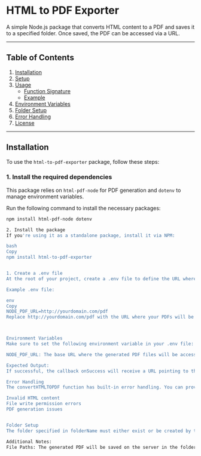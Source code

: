 # HTML to PDF Exporter

A simple Node.js package that converts HTML content to a PDF and saves it to a specified folder. Once saved, the PDF can be accessed via a URL.

---

## Table of Contents

1. [Installation](#installation)
2. [Setup](#setup)
3. [Usage](#usage)
   - [Function Signature](#function-signature)
   - [Example](#example)
4. [Environment Variables](#environment-variables)
5. [Folder Setup](#folder-setup)
6. [Error Handling](#error-handling)
7. [License](#license)

---

## Installation

To use the `html-to-pdf-exporter` package, follow these steps:

### 1. Install the required dependencies

This package relies on `html-pdf-node` for PDF generation and `dotenv` to manage environment variables.

Run the following command to install the necessary packages:

```bash
npm install html-pdf-node dotenv

2. Install the package
If you're using it as a standalone package, install it via NPM:

bash
Copy
npm install html-to-pdf-exporter


1. Create a .env file
At the root of your project, create a .env file to define the URL where the generated PDFs will be accessible.

Example .env file:

env
Copy
NODE_PDF_URL=http://yourdomain.com/pdf
Replace http://yourdomain.com/pdf with the URL where your PDFs will be served from.



Environment Variables
Make sure to set the following environment variable in your .env file:

NODE_PDF_URL: The base URL where the generated PDF files will be accessible.

Expected Output:
If successful, the callback onSuccess will receive a URL pointing to the generated PDF file:

Error Handling
The convertHTMLTOPDF function has built-in error handling. You can provide an onError callback to handle any issues, such as:

Invalid HTML content
File write permission errors
PDF generation issues


Folder Setup
The folder specified in folderName must either exist or be created by the script. If it doesn't exist, ensure you have appropriate file permissions to create it on the server.

Additional Notes:
File Paths: The generated PDF will be saved on the server in the folder specified in folderName. The URL to access the PDF will be constructed using the environment variable NODE_PDF_URL.

